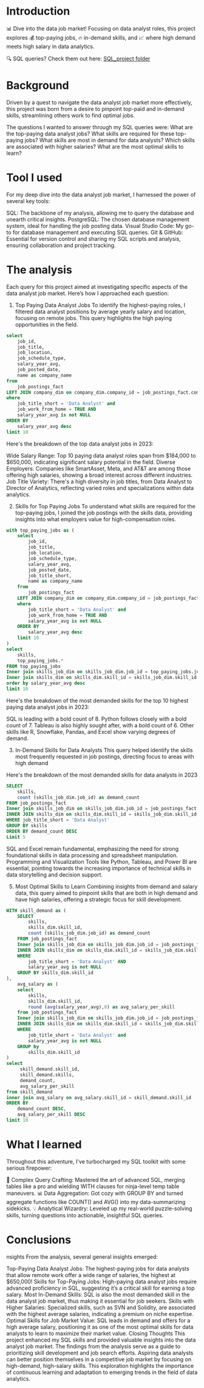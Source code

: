 # Introduction
📊 Dive into the data job market! Focusing on data analyst roles, this project explores 💰 top-paying jobs, 🔥 in-demand skills, and 📈 where high demand meets high salary in data analytics.

🔍 SQL queries? Check them out here: [SQL_project folder](/SQL_project/)

# Background
Driven by a quest to navigate the data analyst job market more effectively, this project was born from a desire to pinpoint top-paid and in-demand skills, streamlining others work to find optimal jobs.

The questions I wanted to answer through my SQL queries were:
What are the top-paying data analyst jobs?
What skills are required for these top-paying jobs?
What skills are most in demand for data analysts?
Which skills are associated with higher salaries?
What are the most optimal skills to learn?

# Tool I used
For my deep dive into the data analyst job market, I harnessed the power of several key tools:

SQL: The backbone of my analysis, allowing me to query the database and unearth critical insights.
PostgreSQL: The chosen database management system, ideal for handling the job posting data.
Visual Studio Code: My go-to for database management and executing SQL queries.
Git & GitHub: Essential for version control and sharing my SQL scripts and analysis, ensuring collaboration and project tracking.

# The analysis
Each query for this project aimed at investigating specific aspects of the data analyst job market. Here’s how I approached each question:

1. Top Paying Data Analyst Jobs
To identify the highest-paying roles, I filtered data analyst positions by average yearly salary and location, focusing on remote jobs. This query highlights the high paying opportunities in the field.

```sql
select  
    job_id,
    job_title,
    job_location, 
    job_schedule_type,
    salary_year_avg,
    job_posted_date,
    name as company_name
from 
    job_postings_fact
LEFT JOIN company_dim on company_dim.company_id = job_postings_fact.company_id    
where 
    job_title_short = 'Data Analyst' and 
    job_work_from_home = TRUE AND
    salary_year_avg is not NULL
ORDER BY 
    salary_year_avg desc
limit 10
```
Here's the breakdown of the top data analyst jobs in 2023:

Wide Salary Range: Top 10 paying data analyst roles span from $184,000 to $650,000, indicating significant salary potential in the field.
Diverse Employers: Companies like SmartAsset, Meta, and AT&T are among those offering high salaries, showing a broad interest across different industries.
Job Title Variety: There's a high diversity in job titles, from Data Analyst to Director of Analytics, reflecting varied roles and specializations within data analytics.

2. Skills for Top Paying Jobs
To understand what skills are required for the top-paying jobs, I joined the job postings with the skills data, providing insights into what employers value for high-compensation roles.

```sql
with top_paying_jobs as (
    select  
        job_id,
        job_title,
        job_location, 
        job_schedule_type,
        salary_year_avg,
        job_posted_date,
        job_title_short,
        name as company_name
    from 
        job_postings_fact
    LEFT JOIN company_dim on company_dim.company_id = job_postings_fact.company_id   
    where 
        job_title_short = 'Data Analyst' and 
        job_work_from_home = TRUE AND
        salary_year_avg is not NULL
    ORDER BY 
        salary_year_avg desc
    limit 10
)
select 
    skills,
    top_paying_jobs.*
FROM top_paying_jobs
Inner join skills_job_dim on skills_job_dim.job_id = top_paying_jobs.job_id
Inner join skills_dim on skills_dim.skill_id = skills_job_dim.skill_id
order by salary_year_avg desc
limit 10
```
Here's the breakdown of the most demanded skills for the top 10 highest paying data analyst jobs in 2023:

SQL is leading with a bold count of 8.
Python follows closely with a bold count of 7.
Tableau is also highly sought after, with a bold count of 6. Other skills like R, Snowflake, Pandas, and Excel show varying degrees of demand.

3. In-Demand Skills for Data Analysts
This query helped identify the skills most frequently requested in job postings, directing focus to areas with high demand

Here's the breakdown of the most demanded skills for data analysts in 2023
```sql
SELECT
    skills,
    count (skills_job_dim.job_id) as demand_count
FROM job_postings_fact
Inner join skills_job_dim on skills_job_dim.job_id = job_postings_fact.job_id
INNER JOIN skills_dim on skills_dim.skill_id = skills_job_dim.skill_id
WHERE job_title_short = 'Data Analyst'
GROUP BY skills
ORDER BY demand_count DESC
Limit 5
```

SQL and Excel remain fundamental, emphasizing the need for strong foundational skills in data processing and spreadsheet manipulation.
Programming and Visualization Tools like Python, Tableau, and Power BI are essential, pointing towards the increasing importance of technical skills in data storytelling and decision support.

5. Most Optimal Skills to Learn
Combining insights from demand and salary data, this query aimed to pinpoint skills that are both in high demand and have high salaries, offering a strategic focus for skill development.

```sql
WITH skill_demand as (
    SELECT
        skills,
        skills_dim.skill_id,
        count (skills_job_dim.job_id) as demand_count
    FROM job_postings_fact
    Inner join skills_job_dim on skills_job_dim.job_id = job_postings_fact.job_id
    INNER JOIN skills_dim on skills_dim.skill_id = skills_job_dim.skill_id
    WHERE 
        job_title_short = 'Data Analyst' AND
        salary_year_avg is not NULL 
    GROUP BY skills_dim.skill_id
),
    avg_salary as (
    select
        skills,
        skills_dim.skill_id,
        round (avg(salary_year_avg),0) as avg_salary_per_skill
    from job_postings_fact
    Inner join skills_job_dim on skills_job_dim.job_id = job_postings_fact.job_id
    INNER JOIN skills_dim on skills_dim.skill_id = skills_job_dim.skill_id
    WHERE 
        job_title_short = 'Data Analyst' and
        salary_year_avg is not NULL
    GROUP by 
        skills_dim.skill_id
)
select
     skill_demand.skill_id,
     skill_demand.skills,
     demand_count,
     avg_salary_per_skill
from skill_demand
inner join avg_salary on avg_salary.skill_id = skill_demand.skill_id
ORDER BY 
    demand_count DESC,
    avg_salary_per_skill DESC
limit 10
```

# What I learned
Throughout this adventure, I've turbocharged my SQL toolkit with some serious firepower:

🧩 Complex Query Crafting: Mastered the art of advanced SQL, merging tables like a pro and wielding WITH clauses for ninja-level temp table maneuvers.
📊 Data Aggregation: Got cozy with GROUP BY and turned aggregate functions like COUNT() and AVG() into my data-summarizing sidekicks.
💡 Analytical Wizardry: Leveled up my real-world puzzle-solving skills, turning questions into actionable, insightful SQL queries.


# Conclusions
nsights
From the analysis, several general insights emerged:

Top-Paying Data Analyst Jobs: The highest-paying jobs for data analysts that allow remote work offer a wide range of salaries, the highest at $650,000!
Skills for Top-Paying Jobs: High-paying data analyst jobs require advanced proficiency in SQL, suggesting it’s a critical skill for earning a top salary.
Most In-Demand Skills: SQL is also the most demanded skill in the data analyst job market, thus making it essential for job seekers.
Skills with Higher Salaries: Specialized skills, such as SVN and Solidity, are associated with the highest average salaries, indicating a premium on niche expertise.
Optimal Skills for Job Market Value: SQL leads in demand and offers for a high average salary, positioning it as one of the most optimal skills for data analysts to learn to maximize their market value.
Closing Thoughts
This project enhanced my SQL skills and provided valuable insights into the data analyst job market. The findings from the analysis serve as a guide to prioritizing skill development and job search efforts. Aspiring data analysts can better position themselves in a competitive job market by focusing on high-demand, high-salary skills. This exploration highlights the importance of continuous learning and adaptation to emerging trends in the field of data analytics.
